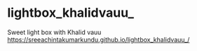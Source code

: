 # lightbox_khalidvauu_
Sweet light box with Khalid vauu
https://sreeachintakumarkundu.github.io/lightbox_khalidvauu_/

